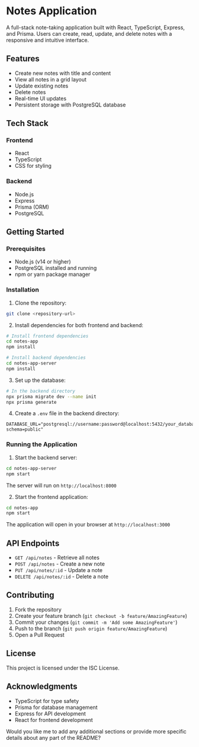# Notes Application

A full-stack note-taking application built with React, TypeScript, Express, and Prisma. Users can create, read, update, and delete notes with a responsive and intuitive interface.

## Features

- Create new notes with title and content
- View all notes in a grid layout
- Update existing notes
- Delete notes
- Real-time UI updates
- Persistent storage with PostgreSQL database

## Tech Stack

### Frontend
- React
- TypeScript
- CSS for styling

### Backend
- Node.js
- Express
- Prisma (ORM)
- PostgreSQL

## Getting Started

### Prerequisites

- Node.js (v14 or higher)
- PostgreSQL installed and running
- npm or yarn package manager

### Installation

1. Clone the repository:
```bash
git clone <repository-url>
```

2. Install dependencies for both frontend and backend:
```bash
# Install frontend dependencies
cd notes-app
npm install

# Install backend dependencies
cd notes-app-server
npm install
```

3. Set up the database:
```bash
# In the backend directory
npx prisma migrate dev --name init
npx prisma generate
```

4. Create a `.env` file in the backend directory:
```
DATABASE_URL="postgresql://username:password@localhost:5432/your_database_name?schema=public"
```

### Running the Application

1. Start the backend server:
```bash
cd notes-app-server
npm start
```
The server will run on `http://localhost:8000`

2. Start the frontend application:
```bash
cd notes-app
npm start
```
The application will open in your browser at `http://localhost:3000`

## API Endpoints

- `GET /api/notes` - Retrieve all notes
- `POST /api/notes` - Create a new note
- `PUT /api/notes/:id` - Update a note
- `DELETE /api/notes/:id` - Delete a note

## Contributing

1. Fork the repository
2. Create your feature branch (`git checkout -b feature/AmazingFeature`)
3. Commit your changes (`git commit -m 'Add some AmazingFeature'`)
4. Push to the branch (`git push origin feature/AmazingFeature`)
5. Open a Pull Request

## License

This project is licensed under the ISC License.

## Acknowledgments

- TypeScript for type safety
- Prisma for database management
- Express for API development
- React for frontend development

Would you like me to add any additional sections or provide more specific details about any part of the README?